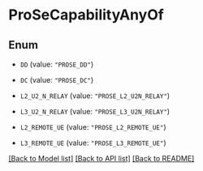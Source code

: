 # ProSeCapabilityAnyOf

## Enum


* `DD` (value: `"PROSE_DD"`)

* `DC` (value: `"PROSE_DC"`)

* `L2_U2_N_RELAY` (value: `"PROSE_L2_U2N_RELAY"`)

* `L3_U2_N_RELAY` (value: `"PROSE_L3_U2N_RELAY"`)

* `L2_REMOTE_UE` (value: `"PROSE_L2_REMOTE_UE"`)

* `L3_REMOTE_UE` (value: `"PROSE_L3_REMOTE_UE"`)


[[Back to Model list]](../README.md#documentation-for-models) [[Back to API list]](../README.md#documentation-for-api-endpoints) [[Back to README]](../README.md)



